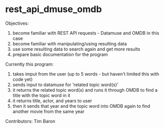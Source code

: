 # rest_api_dmuse_omdb

Objectives:
1) become familiar with REST API requests - Datamuse and OMDB in this case
2) become familiar with manipulating/using resulting data
3) use some resulting data to search again and get more results
4) prepare basic documentation for the program

Currently this program:

1) takes imput from the user (up to 5 words - but haven't limited this with code yet)
2) sends input to datamuse for 'related topic word(s)'
3) it returns the related topic word(s) and runs it through OMDB to find a title with the topic word in it
4) it returns title, actor, and years to user
5) then it sends that year and the topic word into OMDB again to find another movie from the same year

Contributors:
Tim Baron
